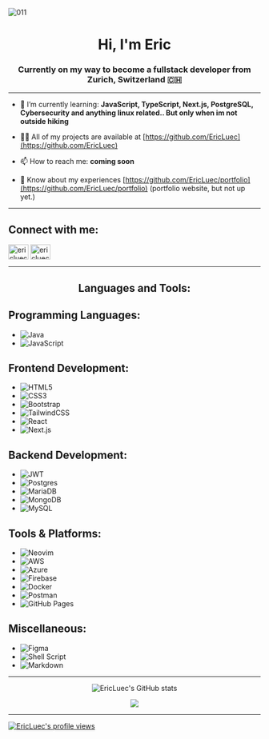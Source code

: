 
![011](https://github.com/EricLuec/EricLuec/assets/140081980/e05fe26b-488c-4e16-a45f-733352242b9b)


<h1 align="center">Hi, I'm Eric</h1>
<h3 align="center">Currently on my way to become a fullstack developer from Zurich, Switzerland 🇨🇭</h3>

---

- 🌱 I’m currently learning: **JavaScript, TypeScript, Next.js, PostgreSQL, Cybersecurity and anything linux related.. But        only when im not outside hiking**

- 👨‍💻 All of my projects are available at [https://github.com/EricLuec](https://github.com/EricLuec)

- 📫 How to reach me: **coming soon**

- 📄 Know about my experiences [https://github.com/EricLuec/portfolio](https://github.com/EricLuec/portfolio) (portfolio website, but not up yet.)

---

<h2 align="left">Connect with me:</h2>
<p align="left">
<a href="https://linkedin.com/in/ericluec" target="blank"><img align="center" src="https://raw.githubusercontent.com/rahuldkjain/github-profile-readme-generator/master/src/images/icons/Social/linked-in-alt.svg" alt="ericluec" height="30" width="40" /></a>
<a href="https://stackoverflow.com/users/ericluec" target="blank"><img align="center" src="https://raw.githubusercontent.com/rahuldkjain/github-profile-readme-generator/master/src/images/icons/Social/stack-overflow.svg" alt="ericluec" height="30" width="40" /></a>
</p>

---
<h2 align="center">Languages and Tools:</h2>

  
## Programming Languages:
- ![Java](https://img.shields.io/badge/java-%23ED8B00.svg?style=for-the-badge&logo=openjdk&logoColor=white)
- ![JavaScript](https://img.shields.io/badge/javascript-%23323330.svg?style=for-the-badge&logo=javascript&logoColor=%23F7DF1E)

## Frontend Development:
- ![HTML5](https://img.shields.io/badge/html5-%23E34F26.svg?style=for-the-badge&logo=html5&logoColor=white)
- ![CSS3](https://img.shields.io/badge/css3-%231572B6.svg?style=for-the-badge&logo=css3&logoColor=white)
- ![Bootstrap](https://img.shields.io/badge/bootstrap-%238511FA.svg?style=for-the-badge&logo=bootstrap&logoColor=white)
- ![TailwindCSS](https://img.shields.io/badge/tailwindcss-%2338B2AC.svg?style=for-the-badge&logo=tailwind-css&logoColor=white)
- ![React](https://img.shields.io/badge/react-%2320232a.svg?style=for-the-badge&logo=react&logoColor=%2361DAFB)
- ![Next.js](https://img.shields.io/badge/Next-black?style=for-the-badge&logo=next.js&logoColor=white)

## Backend Development:
- ![JWT](https://img.shields.io/badge/JWT-black?style=for-the-badge&logo=JSON%20web%20tokens)
- ![Postgres](https://img.shields.io/badge/postgres-%23316192.svg?style=for-the-badge&logo=postgresql&logoColor=white)
- ![MariaDB](https://img.shields.io/badge/MariaDB-003545?style=for-the-badge&logo=mariadb&logoColor=white)
- ![MongoDB](https://img.shields.io/badge/MongoDB-%234ea94b.svg?style=for-the-badge&logo=mongodb&logoColor=white)
- ![MySQL](https://img.shields.io/badge/mysql-%2300000f.svg?style=for-the-badge&logo=mysql&logoColor=white)

## Tools & Platforms:
- ![Neovim](https://img.shields.io/badge/NeoVim-%2357A143.svg?&style=for-the-badge&logo=neovim&logoColor=white)
- ![AWS](https://img.shields.io/badge/AWS-%23FF9900.svg?style=for-the-badge&logo=amazon-aws&logoColor=white)
- ![Azure](https://img.shields.io/badge/azure-%230072C6.svg?style=for-the-badge&logo=microsoftazure&logoColor=white)
- ![Firebase](https://img.shields.io/badge/firebase-%23039BE5.svg?style=for-the-badge&logo=firebase)
- ![Docker](https://img.shields.io/badge/docker-%230db7ed.svg?style=for-the-badge&logo=docker&logoColor=white)
- ![Postman](https://img.shields.io/badge/Postman-FF6C37?style=for-the-badge&logo=postman&logoColor=white)
- ![GitHub Pages](https://img.shields.io/badge/github%20pages-121013?style=for-the-badge&logo=github&logoColor=white)

## Miscellaneous:
- ![Figma](https://img.shields.io/badge/figma-%23F24E1E.svg?style=for-the-badge&logo=figma&logoColor=white)
- ![Shell Script](https://img.shields.io/badge/shell_script-%23121011.svg?style=for-the-badge&logo=gnu-bash&logoColor=white)
- ![Markdown](https://img.shields.io/badge/markdown-%23000000.svg?style=for-the-badge&logo=markdown&logoColor=white)


---

<div align="center">
<img alt="EricLuec's GitHub stats" src="https://github-readme-stats.vercel.app/api?username=ericluec&show_icons=true&theme=transparent"/>
  
![](https://github-readme-stats.vercel.app/api/top-langs/?username=ericluec&theme=tokyonight&hide_border=false&include_all_commits=true&count_private=true&layout=compact)

</div>

---

[![EricLuec's profile views](https://u8views.com/api/v1/github/profiles/140081980/views/day-week-month-total-count.svg)](https://u8views.com/github/EricLuec) 

